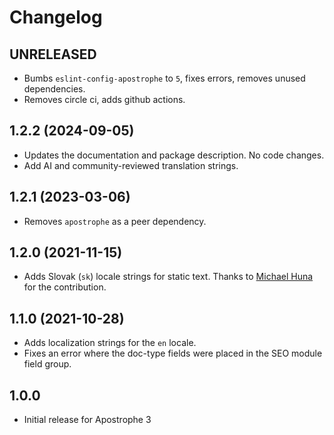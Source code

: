 # Changelog

## UNRELEASED

* Bumbs `eslint-config-apostrophe` to `5`, fixes errors, removes unused dependencies.
* Removes circle ci, adds github actions.

## 1.2.2 (2024-09-05)

* Updates the documentation and package description. No code changes.
* Add AI and community-reviewed translation strings.

## 1.2.1 (2023-03-06)

* Removes `apostrophe` as a peer dependency.

## 1.2.0 (2021-11-15)

* Adds Slovak (`sk`) locale strings for static text. Thanks to [Michael Huna](https://github.com/Miselrkba) for the contribution.

## 1.1.0 (2021-10-28)

* Adds localization strings for the `en` locale.
* Fixes an error where the doc-type fields were placed in the SEO module field group.

## 1.0.0

* Initial release for Apostrophe 3
